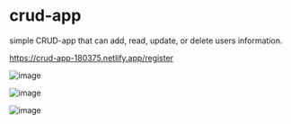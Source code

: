 # crud-app 
simple CRUD-app that can add, read, update, or delete users information.

https://crud-app-180375.netlify.app/register

![image](https://user-images.githubusercontent.com/83285872/203164988-6f3719ef-5f6c-4b75-a63f-a30512a8e98b.png)

![image](https://user-images.githubusercontent.com/83285872/203165050-8cef9349-cd28-4c32-8b24-f49255188dc5.png)

![image](https://user-images.githubusercontent.com/83285872/203165065-4849f954-6af4-4906-8407-8441c2d71b12.png)


